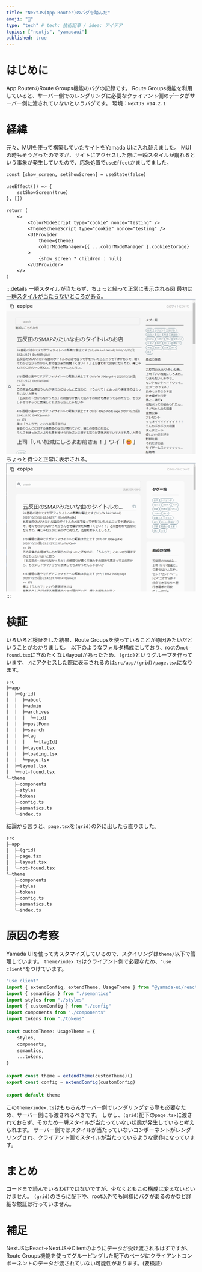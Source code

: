 ```yaml
---
title: "NextJS(App Router)のバグを踏んだ"
emoji: "🦔"
type: "tech" # tech: 技術記事 / idea: アイデア
topics: ["nextjs", "yamadaui"]
published: true
---
```


# はじめに

App RouterのRoute Groups機能のバグの記録です。
Route Groups機能を利用していると、サーバー側でのレンダリングに必要なクライアント側のデータがサーバー側に渡されていないというバグです。
環境：`NextJS v14.2.1`

# 経緯

元々、MUIを使って構築していたサイトをYamada UIに入れ替えました。
MUIの時もそうだったのですが、サイトにアクセスした際に一瞬スタイルが崩れるという事象が発生していたので、応急処置で`useEffect`かましてました。

```tsx:src/app/provider.tsx
const [show_screen, setShowScreen] = useState(false)

useEffect(() => {
    setShowScreen(true)
}, [])

return (
    <>
        <ColorModeScript type="cookie" nonce="testing" />
        <ThemeSchemeScript type="cookie" nonce="testing" />
        <UIProvider
            theme={theme}
            colorModeManager={{ ...colorModeManager }.cookieStorage}
        >
            {show_screen ? children : null}
        </UIProvider>
    </>
)
```

:::details 一瞬スタイルが当たらず、ちょっと経って正常に表示される図
最初は一瞬スタイルが当たらないところがある。
![](/images/61a6f5eb0a90dc/before.png)
ちょっと待つと正常に表示される。
![](/images/61a6f5eb0a90dc/after.png)
:::

# 検証

いろいろと検証をした結果、Route Groupsを使っていることが原因みたいだということがわかりました。
以下のようなフォルダ構成にしており、rootの`not-found.tsx`に含めたくないlayoutがあったため、`(grid)`というグループを作っています。
`/`にアクセスした際に表示されるのは`src/app/(grid)/page.tsx`になります。

```
src
├─app
│  ├─(grid)
│  │  ├─about
│  │  ├─admin
│  │  ├─archives
│  │  │  └─[id]
│  │  ├─postForm
│  │  ├─search
│  │  ├─tag
│  │  │   └─[tagId]
│  │  ├─layout.tsx
│  │  ├─loading.tsx
│  │  └─page.tsx
│  ├─layout.tsx
│  └─not-found.tsx
└─theme
   ├─components
   ├─styles
   ├─tokens
   ├─config.ts
   ├─semantics.ts
   └─index.ts
```

結論から言うと、`page.tsx`を`(grid)`の外に出したら直りました。

```
src
├─app
│  ├─(grid)
│  ├─page.tsx
│  ├─layout.tsx
│  └─not-found.tsx
└─theme
   ├─components
   ├─styles
   ├─tokens
   ├─config.ts
   ├─semantics.ts
   └─index.ts
```

# 原因の考察

Yamada UIを使ってカスタマイズしているので、スタイリングは`theme/`以下で管理しています。
`theme/index.ts`はクライアント側で必要なため、`"use client"`をつけています。

```ts:theme/index.ts
"use client"
import { extendConfig, extendTheme, UsageTheme } from "@yamada-ui/react"
import { semantics } from "./semantics"
import styles from "./styles"
import { customConfig } from "./config"
import components from "./components"
import tokens from "./tokens"

const customTheme: UsageTheme = {
    styles,
    components,
    semantics,
    ...tokens,
}

export const theme = extendTheme(customTheme)()
export const config = extendConfig(customConfig)

export default theme
```

この`theme/index.ts`はもちろんサーバー側でレンダリングする際も必要なため、サーバー側にも渡されるべきです。
しかし、`(grid)`配下の`page.tsx`に渡されておらず、そのため一瞬スタイルが当たっていない状態が発生していると考えられます。
サーバー側ではスタイルが当たっていないコンポーネントがレンダリングされ、クライアント側でスタイルが当たっているような動作になっています。

# まとめ

コードまで読んでいるわけではないですが、少なくともこの構成は変えないといけません。
`(grid)`のさらに配下や、root以外でも同様にバグがあるのかなど詳細な検証は行っていません。

# 補足

NextJSはReact→NextJS→Clientのようにデータが受け渡されるはずですが、Route Groups機能を使ってグルーピングした配下のページにクライアントコンポーネントのデータが渡されていない可能性があります。(要検証)
